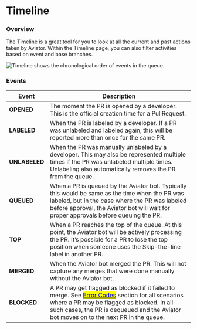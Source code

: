 # Timeline

### Overview

The Timeline is a great tool for you to look at all the current and past actions taken by Aviator. Within the Timeline page, you can also filter activities based on event and base branches.

![Timeline shows the chronological order of events in the queue.](<../../.gitbook/assets/Screen Shot 2022-05-23 at 2.48.08 PM.png>)

### Events

| Event         | Description                                                                                                                                                                                                                                                                                             |
| ------------- | ------------------------------------------------------------------------------------------------------------------------------------------------------------------------------------------------------------------------------------------------------------------------------------------------------- |
| **OPENED**    | The moment the PR is opened by a developer. This is the official creation time for a PullRequest.                                                                                                                                                                                                       |
| **LABELED**   | When the PR is labeled by a developer. If a PR was unlabeled and labeled again, this will be reported more than once for the same PR.                                                                                                                                                                   |
| **UNLABELED** | When the PR was manually unlabeled by a developer. This may also be represented multiple times if the PR was unlabeled multiple times. Unlabeling also automatically removes the PR from the queue.                                                                                                     |
| **QUEUED**    | When a PR is queued by the Aviator bot. Typically this would be same as the time when the PR was labeled, but in the case where the PR was labeled before approval, the Aviator bot will wait for proper approvals before queuing the PR.                                                               |
| **TOP**       | When a PR reaches the top of the queue. At this point, the Aviator bot will be actively processing the PR. It’s possible for a PR to lose the top position when someone uses the Skip-the-line label in another PR.                                                                                     |
| **MERGED**    | When the Aviator bot merged the PR. This will not capture any merges that were done manually without the Aviator bot.                                                                                                                                                                                   |
| **BLOCKED**   | A PR may get flagged as blocked if it failed to merge. See [<mark style="color:blue;">Error Codes</mark>](../reference/status-codes.md) section for all scenarios where a PR may be flagged as blocked. In all such cases, the PR is dequeued and the Aviator bot moves on to the next PR in the queue. |

